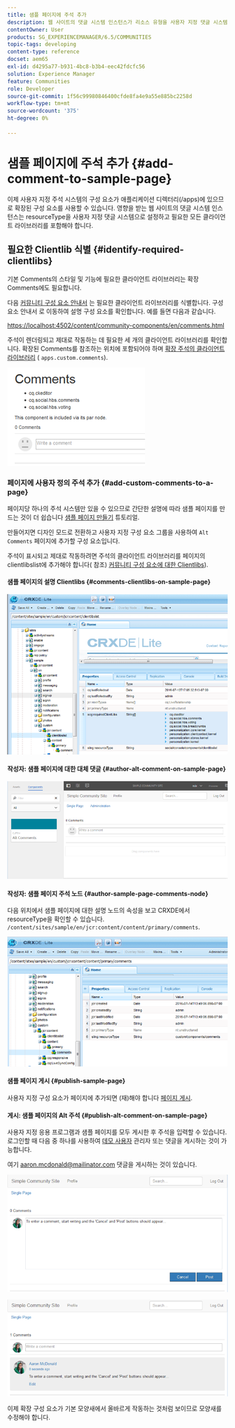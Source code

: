 ```yaml
---
title: 샘플 페이지에 주석 추가
description: 웹 사이트의 댓글 시스템 인스턴스가 리소스 유형을 사용자 지정 댓글 시스템으로 설정하고 필요한 모든 클라이언트 라이브러리를 포함하도록 설정하는 방법에 대해 알아봅니다.
contentOwner: User
products: SG_EXPERIENCEMANAGER/6.5/COMMUNITIES
topic-tags: developing
content-type: reference
docset: aem65
exl-id: d4295a77-b931-4bc8-b3b4-eec42fdcfc56
solution: Experience Manager
feature: Communities
role: Developer
source-git-commit: 1f56c99980846400cfde8fa4e9a55e885bc2258d
workflow-type: tm+mt
source-wordcount: '375'
ht-degree: 0%

---
```


# 샘플 페이지에 주석 추가  {#add-comment-to-sample-page}

이제 사용자 지정 주석 시스템의 구성 요소가 애플리케이션 디렉터리(/apps)에 있으므로 확장된 구성 요소를 사용할 수 있습니다. 영향을 받는 웹 사이트의 댓글 시스템 인스턴스는 resourceType을 사용자 지정 댓글 시스템으로 설정하고 필요한 모든 클라이언트 라이브러리를 포함해야 합니다.

## 필요한 Clientlib 식별 {#identify-required-clientlibs}

기본 Comments의 스타일 및 기능에 필요한 클라이언트 라이브러리는 확장 Comments에도 필요합니다.

다음 [커뮤니티 구성 요소 안내서](/help/communities/components-guide.md) 는 필요한 클라이언트 라이브러리를 식별합니다. 구성 요소 안내서 로 이동하여 설명 구성 요소를 확인합니다. 예를 들면 다음과 같습니다.

[https://localhost:4502/content/community-components/en/comments.html](https://localhost:4502/content/community-components/en/comments.html)

주석이 렌더링되고 제대로 작동하는 데 필요한 세 개의 클라이언트 라이브러리를 확인합니다. 확장된 Comments를 참조하는 위치에 포함되어야 하며 [확장 주석의 클라이언트 라이브러리](/help/communities/extend-create-components.md#create-a-client-library-folder) ( `apps.custom.comments`).

![comments-component1](assets/comments-component1.png)

### 페이지에 사용자 정의 주석 추가 {#add-custom-comments-to-a-page}

페이지당 하나의 주석 시스템만 있을 수 있으므로 간단한 설명에 따라 샘플 페이지를 만드는 것이 더 쉽습니다 [샘플 페이지 만들기](/help/communities/create-sample-page.md) 튜토리얼.

만들어지면 디자인 모드로 전환하고 사용자 지정 구성 요소 그룹을 사용하여 `Alt Comments` 페이지에 추가할 구성 요소입니다.

주석이 표시되고 제대로 작동하려면 주석의 클라이언트 라이브러리를 페이지의 clientlibslist에 추가해야 합니다( 참조) [커뮤니티 구성 요소에 대한 Clientlibs](/help/communities/clientlibs.md)).

#### 샘플 페이지의 설명 Clientlibs {#comments-clientlibs-on-sample-page}

![comments-clientlibs-crxde](assets/comments-clientlibs-crxde.png)

#### 작성자: 샘플 페이지에 대한 대체 댓글 {#author-alt-comment-on-sample-page}

![alt-주석](assets/alt-comment.png)

#### 작성자: 샘플 페이지 주석 노드 {#author-sample-page-comments-node}

다음 위치에서 샘플 페이지에 대한 설명 노드의 속성을 보고 CRXDE에서 resourceType을 확인할 수 있습니다. `/content/sites/sample/en/jcr:content/content/primary/comments`.

![verify-comment-crxde](assets/verify-comment-crxde.png)

#### 샘플 페이지 게시 {#publish-sample-page}

사용자 지정 구성 요소가 페이지에 추가되면 (재)해야 합니다 [페이지 게시](/help/communities/sites-console.md#publishing-the-site).

#### 게시: 샘플 페이지의 Alt 주석 {#publish-alt-comment-on-sample-page}

사용자 지정 응용 프로그램과 샘플 페이지를 모두 게시한 후 주석을 입력할 수 있습니다. 로그인할 때 다음 중 하나를 사용하여 [데모 사용자](/help/communities/tutorials.md#demo-users) 관리자 또는 댓글을 게시하는 것이 가능합니다.

여기 aaron.mcdonald@mailinator.com 댓글을 게시하는 것이 있습니다.

![publish-alt-comment](assets/publish-alt-comment.png)

![publish-alt-comment1](assets/publish-alt-comment1.png)

이제 확장 구성 요소가 기본 모양새에서 올바르게 작동하는 것처럼 보이므로 모양새를 수정해야 합니다.
